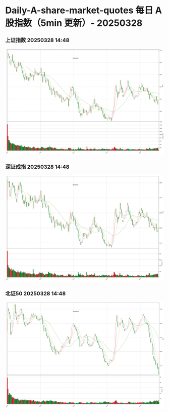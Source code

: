 
# Daily-A-share-market-quotes 每日 A 股指数（5min 更新）- 20250328

### 上证指数 20250328 14:48
![](./fig/2025/3/20250328-sh000001.png)

### 深证成指 20250328 14:48
![](./fig/2025/3/20250328-sz399001.png)

### 北证50 20250328 14:48
![](./fig/2025/3/20250328-bj899050.png)
